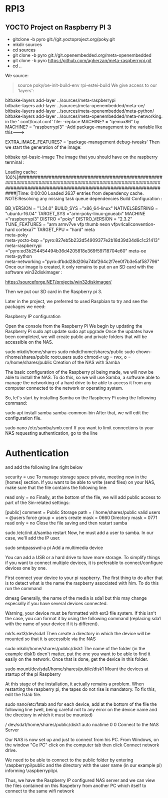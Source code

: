 # RPI3
## YOCTO Project on Raspberry PI 3
- gitclone -b pyro git://git.yoctoproject.org/poky.git
- mkdir sources
- cd sources
- git clone -b pyro git://git.openembedded.org/meta-openembedded
- git clone -b pyro https://github.com/agherzan/meta-raspberrypi.git
- cd ..

We source:
> source poky/oe-init-build-env rpi-estei-build
> We give access to our 'layers':

bitbake-layers add-layer ../sources/meta-raspberrypi  
bitbake-layers add-layer ../sources/meta-openembedded/meta-oe/
bitbake-layers add-layer ../sources/meta-openembedded/meta-python/
bitbake-layers add-layer ../sources/meta-openembedded/meta-networking.
in the ' conf/local.conf' file: -replace MACHINE? = "qemux86" by MACHINE? = "raspberrypi3" -Add package-management to the variable like this--->

EXTRA_IMAGE_FEATURES? = 'package-management debug-tweaks'
Then we start the generation of the image:

bitbake rpi-basic-image
The image that you should have on the raspberry terminal :

Loading cache: 100%|########################################################################################################################################################################|Time: 0:00:00
Loaded 2637 entries from dependency cache.
NOTE:Resolving any missing task queue dependencies
Build Configuration :

BB_VERSION       = "1.34.0"
BUILD_SYS         ="x86_64-linux"
NATIVELSBSTRING   = "ubuntu-16.04"
TARGET_SYS        ="arm-poky-linux-gnueabi"
MACHINE           ="raspberrypi3"
DISTRO            ="poky"
DISTRO_VERSION    = "2.3.2"
TUNE_FEATURES     = "arm armv7ve vfp thumb neon vfpv4callconvention-hard cortexa7"
TARGET_FPU        = "hard"
meta             
meta-poky         
meta-yocto-bsp    ="pyro:827eb5b232d54909377e2b18d39d34d6c1c21413"
meta-raspberrypi  ="pyro:ed3b254454494b36d4205818e369f59718704e60"
meta-oe           
meta-python       
meta-networking   ="pyro:dfbdd28d206a74bf264c2f7ee0f7b3e5af587796"
Once our image is created, it only remains to put on an SD card with the software win32diskimager :

https://sourceforge.NET/projects/win32diskimager/

Then we put our SD card in the Raspberry pi 3.

Later in the project, we preferred to used Raspbian to try and see the packages we need:

Raspberry IP configuration

Open the console from the Raspberry Pi
We begin by updating the Raspberry Pi
sudo apt update
sudo apt upgrade
Once the updates have been completed, we will create public and private folders that will be accessible on the NAS.

sudo mkdir/home/shares
sudo mkdir/home/shares/public
sudo chown-r/home/shares/public root:users
sudo chmod-r ug = rwx, o = rx/home/shares/public
Creation of the NAS with Samba

The basic configuration of the Raspberry pi being made, we will now be able to install the NAS. To do this, so we will use Samba, a software able to manage the networking of a hard drive to be able to access it from any computer connected to the network or operating system.

So, let's start by installing Samba on the Raspberry Pi using the following command:

sudo apt install samba samba-common-bin
After that, we will edit the configuration file.

sudo nano /etc/samba/smb.conf
If you want to limit connections to your NAS requesting authentication, go to the line

# Authentication #
and add the following line right below

security = use
To manage storage space private, meeting now in the [homes] section. If you want to be able to write (send files) on your NAS, make sure that the file contains the following line:

read only = no
Finally, at the bottom of the file, we will add public access to part of the Sin-related settings:

[public]
comment = Public Storage
path = / home/shares/public
valid users = @users
force group = users
create mask = 0660
Directory mask = 0771
read only = no
Close the file saving and then restart samba

sudo /etc/init.d/samba restart
Now, he must add a user to samba. In our case, we'll add the IP user.

sudo smbpasswd-a pi
Add a multimedia device

You can add a USB or a hard drive to have more storage. To simplify things if you want to connect multiple devices, it is preferable to connect/configure devices one by one.

First connect your device to your pi raspberry. The first thing to do after that is to detect what is the name the raspberry associated with him. To do this run the command

dmesg
Generally, the name of the media is sda1 but this may change especially if you have several devices connected.

Warning, your device must be formatted with ext3 file system. If this isn't the case, you can format it by using the following command (replacing sda1 with the name of your device if it is different).

mkfs.ext3/dev/sda1
Then create a directory in which the device will be mounted so that it is accessible via the NAS

sudo mkdir/home/shares/public/disk1
The name of the folder (in the example disk1) doen't matter, put the one you want to be able to find it easily on the network. Once that is done, get the device in this folder.

sudo mount/dev/sda1/home/shares/public/disk1
Mount the devices at startup of the pi Raspberry

At this stage of the installation, it actually remains a problem. When restarting the raspberry pi, the tapes do not rise is mandatory. To fix this, edit the fstab file.

sudo nano/etc/fstab
and for each device, add at the bottom of the file the following line (well, being careful not to any error on the device name and the directory in which it must be mounted)

/ dev/sda1/home/shares/public/disk1 auto noatime 0 0
Connect to the NAS Server

Our NAS is now set up and just to connect from his PC. From Windows, on the window "Ce PC" click on the computer tab then click Connect network drive.

We need to be able to connect to the public folder by entering \\raspberrypi\public and the directory with the user name (in our example pi) informing \\raspberrypi\pi.

Thus, we have the Raspberry IP configured NAS server and we can view the files contained on this Raspebrry from another PC which itself to connect to the same wifi network


